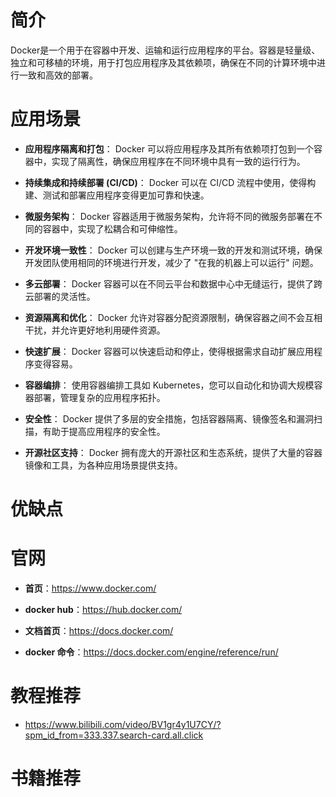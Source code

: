 # 简介
Docker是一个用于在容器中开发、运输和运行应用程序的平台。容器是轻量级、独立和可移植的环境，用于打包应用程序及其依赖项，确保在不同的计算环境中进行一致和高效的部署。

# 应用场景
* **应用程序隔离和打包**： Docker 可以将应用程序及其所有依赖项打包到一个容器中，实现了隔离性，确保应用程序在不同环境中具有一致的运行行为。

* <b>持续集成和持续部署 (CI/CD)</b>： Docker 可以在 CI/CD 流程中使用，使得构建、测试和部署应用程序变得更加可靠和快速。

* **微服务架构**： Docker 容器适用于微服务架构，允许将不同的微服务部署在不同的容器中，实现了松耦合和可伸缩性。

* **开发环境一致性**： Docker 可以创建与生产环境一致的开发和测试环境，确保开发团队使用相同的环境进行开发，减少了 "在我的机器上可以运行" 问题。

* **多云部署**： Docker 容器可以在不同云平台和数据中心中无缝运行，提供了跨云部署的灵活性。

* **资源隔离和优化**： Docker 允许对容器分配资源限制，确保容器之间不会互相干扰，并允许更好地利用硬件资源。

* **快速扩展**： Docker 容器可以快速启动和停止，使得根据需求自动扩展应用程序变得容易。

* **容器编排**： 使用容器编排工具如 Kubernetes，您可以自动化和协调大规模容器部署，管理复杂的应用程序拓扑。

* **安全性**： Docker 提供了多层的安全措施，包括容器隔离、镜像签名和漏洞扫描，有助于提高应用程序的安全性。

* <b>开源社区支持</b>： Docker 拥有庞大的开源社区和生态系统，提供了大量的容器镜像和工具，为各种应用场景提供支持。

# 优缺点

# 官网
* <b>首页</b>：<https://www.docker.com/>

* <b>docker hub</b>：https://hub.docker.com/

* <b>文档首页</b>：https://docs.docker.com/

* <b>docker 命令</b>：https://docs.docker.com/engine/reference/run/

# 教程推荐
* <https://www.bilibili.com/video/BV1gr4y1U7CY/?spm_id_from=333.337.search-card.all.click>

# 书籍推荐